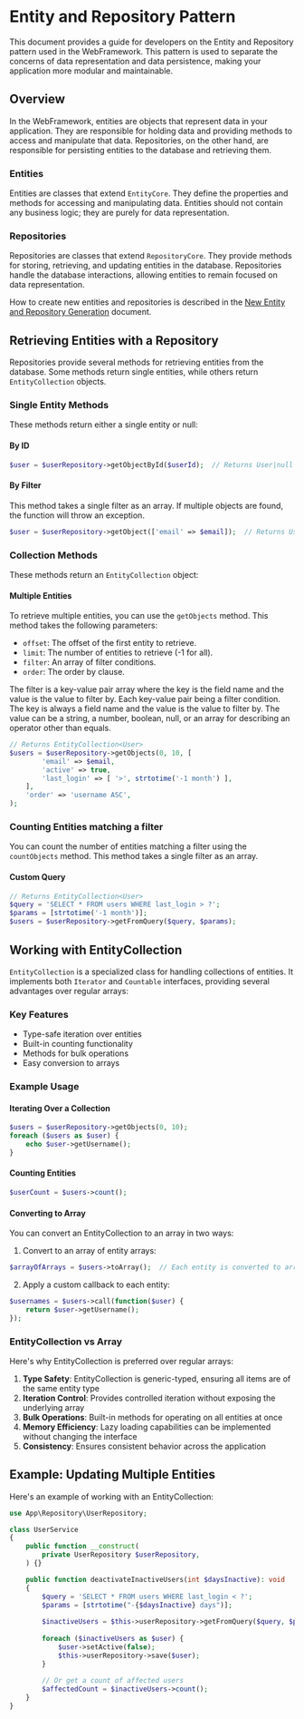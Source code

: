# Entity and Repository Pattern

This document provides a guide for developers on the Entity and Repository pattern used in the WebFramework. This pattern is used to separate the concerns of data representation and data persistence, making your application more modular and maintainable.

## Overview

In the WebFramework, entities are objects that represent data in your application. They are responsible for holding data and providing methods to access and manipulate that data. Repositories, on the other hand, are responsible for persisting entities to the database and retrieving them.

### Entities

Entities are classes that extend `EntityCore`. They define the properties and methods for accessing and manipulating data. Entities should not contain any business logic; they are purely for data representation.

### Repositories

Repositories are classes that extend `RepositoryCore`. They provide methods for storing, retrieving, and updating entities in the database. Repositories handle the database interactions, allowing entities to remain focused on data representation.

How to create new entities and repositories is described in the [New Entity and Repository Generation](./new-entity.md) document.

## Retrieving Entities with a Repository

Repositories provide several methods for retrieving entities from the database. Some methods return single entities, while others return `EntityCollection` objects.

### Single Entity Methods

These methods return either a single entity or null:

#### By ID
~~~php
$user = $userRepository->getObjectById($userId);  // Returns User|null
~~~

#### By Filter

This method takes a single filter as an array. If multiple objects are found, the function will throw an exception.

~~~php
$user = $userRepository->getObject(['email' => $email]);  // Returns User|null
~~~

### Collection Methods

These methods return an `EntityCollection` object:

#### Multiple Entities

To retrieve multiple entities, you can use the `getObjects` method. This method takes the following parameters:

- `offset`: The offset of the first entity to retrieve.
- `limit`: The number of entities to retrieve (-1 for all).
- `filter`: An array of filter conditions.
- `order`: The order by clause.

The filter is a key-value pair array where the key is the field name and the value is the value to filter by. Each key-value pair being a filter condition. The key is always a field name and the value is the value to filter by. The value can be a string, a number, boolean, null, or an array for describing an operator other than equals.

~~~php
// Returns EntityCollection<User>
$users = $userRepository->getObjects(0, 10, [
        'email' => $email,
        'active' => true,
        'last_login' => [ '>', strtotime('-1 month') ],
    ],
    'order' => 'username ASC',
);
~~~

### Counting Entities matching a filter

You can count the number of entities matching a filter using the `countObjects` method. This method takes a single filter as an array.

#### Custom Query
~~~php
// Returns EntityCollection<User>
$query = 'SELECT * FROM users WHERE last_login > ?';
$params = [strtotime('-1 month')];
$users = $userRepository->getFromQuery($query, $params);
~~~

## Working with EntityCollection

`EntityCollection` is a specialized class for handling collections of entities. It implements both `Iterator` and `Countable` interfaces, providing several advantages over regular arrays:

### Key Features
- Type-safe iteration over entities
- Built-in counting functionality
- Methods for bulk operations
- Easy conversion to arrays

### Example Usage

#### Iterating Over a Collection
~~~php
$users = $userRepository->getObjects(0, 10);
foreach ($users as $user) {
    echo $user->getUsername();
}
~~~

#### Counting Entities
~~~php
$userCount = $users->count();
~~~

#### Converting to Array
You can convert an EntityCollection to an array in two ways:

1. Convert to an array of entity arrays:
~~~php
$arrayOfArrays = $users->toArray();  // Each entity is converted to array form
~~~

2. Apply a custom callback to each entity:
~~~php
$usernames = $users->call(function($user) {
    return $user->getUsername();
});
~~~

### EntityCollection vs Array

Here's why EntityCollection is preferred over regular arrays:

1. **Type Safety**: EntityCollection is generic-typed, ensuring all items are of the same entity type
2. **Iteration Control**: Provides controlled iteration without exposing the underlying array
3. **Bulk Operations**: Built-in methods for operating on all entities at once
4. **Memory Efficiency**: Lazy loading capabilities can be implemented without changing the interface
5. **Consistency**: Ensures consistent behavior across the application

## Example: Updating Multiple Entities

Here's an example of working with an EntityCollection:

~~~php
use App\Repository\UserRepository;

class UserService
{
    public function __construct(
        private UserRepository $userRepository,
    ) {}

    public function deactivateInactiveUsers(int $daysInactive): void
    {
        $query = 'SELECT * FROM users WHERE last_login < ?';
        $params = [strtotime("-{$daysInactive} days")];
        
        $inactiveUsers = $this->userRepository->getFromQuery($query, $params);
        
        foreach ($inactiveUsers as $user) {
            $user->setActive(false);
            $this->userRepository->save($user);
        }
        
        // Or get a count of affected users
        $affectedCount = $inactiveUsers->count();
    }
}
~~~